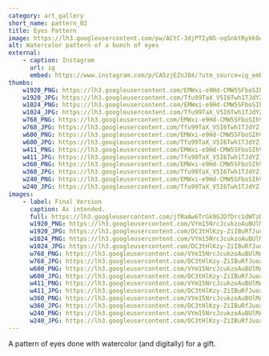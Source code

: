 ```yaml
---
category: art_gallery
short_name: pattern_02
title: Eyes Pattern
image: https://lh3.googleusercontent.com/pw/ACtC-3djPTIyN5-oqSnktRykkOo8oTYHi0BCZxFY1w77-KgEu_UZVed-9R6TwqK7IJ0cU0TKWXy5oLybHRbD2y811Ie_vfkuY-bohxQaXlyt1G3S72gkFYwj-aViwB-ZPeVQiIc3O-n7flddUOfXS1cpbGw5=w1200-h630-no?authuser=0
alt: Watercolor pattern of a bunch of eyes
external:
    - caption: Instagram
      url: ig
      embed: https://www.instagram.com/p/CA5zjEZnJQ4/?utm_source=ig_embed&amp;utm_campaign=loading
thumbs:
    w1920_PNG: https://lh3.googleusercontent.com/EMWxi-e9Hd-CMW5SFboSIhVAytJyZVIwdddDsPuW0z3BQSFBgfgO2n3Qm_M7U4Orm_xbLVM_4GhCKKyEyfaQHolx89xI8-eSS7QPxEXbq1m6yzKlyjvN6x45w4IhcSIm-irJOiFPdA=w355
    w1920_JPG: https://lh3.googleusercontent.com/Tfu99TaX_V5I6Twh1TJdYZ-Nbw_1U_y_i0Pvvo1vLERlq8itue1e56Hxswtudqjf_9sLgPqXR3Umfy7ui5ab3NT3nTcLpyPACMSkLPOjqxZ3Q7HprDguZz3Dtv4L_GLzu1EEFvfV8w=w355
    w1024_PNG: https://lh3.googleusercontent.com/EMWxi-e9Hd-CMW5SFboSIhVAytJyZVIwdddDsPuW0z3BQSFBgfgO2n3Qm_M7U4Orm_xbLVM_4GhCKKyEyfaQHolx89xI8-eSS7QPxEXbq1m6yzKlyjvN6x45w4IhcSIm-irJOiFPdA=w284
    w1024_JPG: https://lh3.googleusercontent.com/Tfu99TaX_V5I6Twh1TJdYZ-Nbw_1U_y_i0Pvvo1vLERlq8itue1e56Hxswtudqjf_9sLgPqXR3Umfy7ui5ab3NT3nTcLpyPACMSkLPOjqxZ3Q7HprDguZz3Dtv4L_GLzu1EEFvfV8w=w284
    w768_PNG: https://lh3.googleusercontent.com/EMWxi-e9Hd-CMW5SFboSIhVAytJyZVIwdddDsPuW0z3BQSFBgfgO2n3Qm_M7U4Orm_xbLVM_4GhCKKyEyfaQHolx89xI8-eSS7QPxEXbq1m6yzKlyjvN6x45w4IhcSIm-irJOiFPdA=w213
    w768_JPG: https://lh3.googleusercontent.com/Tfu99TaX_V5I6Twh1TJdYZ-Nbw_1U_y_i0Pvvo1vLERlq8itue1e56Hxswtudqjf_9sLgPqXR3Umfy7ui5ab3NT3nTcLpyPACMSkLPOjqxZ3Q7HprDguZz3Dtv4L_GLzu1EEFvfV8w=w213
    w600_PNG: https://lh3.googleusercontent.com/EMWxi-e9Hd-CMW5SFboSIhVAytJyZVIwdddDsPuW0z3BQSFBgfgO2n3Qm_M7U4Orm_xbLVM_4GhCKKyEyfaQHolx89xI8-eSS7QPxEXbq1m6yzKlyjvN6x45w4IhcSIm-irJOiFPdA=w166
    w600_JPG: https://lh3.googleusercontent.com/Tfu99TaX_V5I6Twh1TJdYZ-Nbw_1U_y_i0Pvvo1vLERlq8itue1e56Hxswtudqjf_9sLgPqXR3Umfy7ui5ab3NT3nTcLpyPACMSkLPOjqxZ3Q7HprDguZz3Dtv4L_GLzu1EEFvfV8w=w166
    w411_PNG: https://lh3.googleusercontent.com/EMWxi-e9Hd-CMW5SFboSIhVAytJyZVIwdddDsPuW0z3BQSFBgfgO2n3Qm_M7U4Orm_xbLVM_4GhCKKyEyfaQHolx89xI8-eSS7QPxEXbq1m6yzKlyjvN6x45w4IhcSIm-irJOiFPdA=w114
    w411_JPG: https://lh3.googleusercontent.com/Tfu99TaX_V5I6Twh1TJdYZ-Nbw_1U_y_i0Pvvo1vLERlq8itue1e56Hxswtudqjf_9sLgPqXR3Umfy7ui5ab3NT3nTcLpyPACMSkLPOjqxZ3Q7HprDguZz3Dtv4L_GLzu1EEFvfV8w=w114
    w360_PNG: https://lh3.googleusercontent.com/EMWxi-e9Hd-CMW5SFboSIhVAytJyZVIwdddDsPuW0z3BQSFBgfgO2n3Qm_M7U4Orm_xbLVM_4GhCKKyEyfaQHolx89xI8-eSS7QPxEXbq1m6yzKlyjvN6x45w4IhcSIm-irJOiFPdA=w100
    w360_JPG: https://lh3.googleusercontent.com/Tfu99TaX_V5I6Twh1TJdYZ-Nbw_1U_y_i0Pvvo1vLERlq8itue1e56Hxswtudqjf_9sLgPqXR3Umfy7ui5ab3NT3nTcLpyPACMSkLPOjqxZ3Q7HprDguZz3Dtv4L_GLzu1EEFvfV8w=w100
    w240_PNG: https://lh3.googleusercontent.com/EMWxi-e9Hd-CMW5SFboSIhVAytJyZVIwdddDsPuW0z3BQSFBgfgO2n3Qm_M7U4Orm_xbLVM_4GhCKKyEyfaQHolx89xI8-eSS7QPxEXbq1m6yzKlyjvN6x45w4IhcSIm-irJOiFPdA=w66
    w240_JPG: https://lh3.googleusercontent.com/Tfu99TaX_V5I6Twh1TJdYZ-Nbw_1U_y_i0Pvvo1vLERlq8itue1e56Hxswtudqjf_9sLgPqXR3Umfy7ui5ab3NT3nTcLpyPACMSkLPOjqxZ3Q7HprDguZz3Dtv4L_GLzu1EEFvfV8w=w66
images:
    - label: Final Version
      caption: As intended.
      full: https://lh3.googleusercontent.com/jfRaAw6TrGk9GJDfDrc1dWTzDLAc0ZtzHnmfVrK-UPFVelmsSgQ3f2KyCW55hYQ12eJrxHsTpHlj9SH8Xx_NyEZiV9DlrT5UFS0BjrpWQEBXixSg5YmFFUgEx-reGvr2PuX83jytAw=w1080-h1080
      w1920_PNG: https://lh3.googleusercontent.com/VYm15NrcJcukzoAuBUlMARBMk1yNdFe9Ky3O75S3buTvjK3lwNJOzssZXb8OyNejXH6l6nIN3lslJVwPOnVa7596nx-NqCH1xn4i27O7Gl55lNFwlI5K4yFKD9bT_OSjPdym-G_L6w=w850
      w1920_JPG: https://lh3.googleusercontent.com/DC3tHlKzy-ZiIBuRfJuoa8FLzHfqz5oGkJj3IbrEFoSJ-6uvgpdu5e-rIkZOuvs1rzHjzjaBa0wVSpwn_Ps_89i-JpDgq2Q3VeUSiREQYGCKRpmYXyiwDSUsZAiMRIsBPdV4ty0eZA=w850
      w1024_PNG: https://lh3.googleusercontent.com/VYm15NrcJcukzoAuBUlMARBMk1yNdFe9Ky3O75S3buTvjK3lwNJOzssZXb8OyNejXH6l6nIN3lslJVwPOnVa7596nx-NqCH1xn4i27O7Gl55lNFwlI5K4yFKD9bT_OSjPdym-G_L6w=w711
      w1024_JPG: https://lh3.googleusercontent.com/DC3tHlKzy-ZiIBuRfJuoa8FLzHfqz5oGkJj3IbrEFoSJ-6uvgpdu5e-rIkZOuvs1rzHjzjaBa0wVSpwn_Ps_89i-JpDgq2Q3VeUSiREQYGCKRpmYXyiwDSUsZAiMRIsBPdV4ty0eZA=w711
      w768_PNG: https://lh3.googleusercontent.com/VYm15NrcJcukzoAuBUlMARBMk1yNdFe9Ky3O75S3buTvjK3lwNJOzssZXb8OyNejXH6l6nIN3lslJVwPOnVa7596nx-NqCH1xn4i27O7Gl55lNFwlI5K4yFKD9bT_OSjPdym-G_L6w=w533
      w768_JPG: https://lh3.googleusercontent.com/DC3tHlKzy-ZiIBuRfJuoa8FLzHfqz5oGkJj3IbrEFoSJ-6uvgpdu5e-rIkZOuvs1rzHjzjaBa0wVSpwn_Ps_89i-JpDgq2Q3VeUSiREQYGCKRpmYXyiwDSUsZAiMRIsBPdV4ty0eZA=w533
      w600_PNG: https://lh3.googleusercontent.com/VYm15NrcJcukzoAuBUlMARBMk1yNdFe9Ky3O75S3buTvjK3lwNJOzssZXb8OyNejXH6l6nIN3lslJVwPOnVa7596nx-NqCH1xn4i27O7Gl55lNFwlI5K4yFKD9bT_OSjPdym-G_L6w=w416
      w600_JPG: https://lh3.googleusercontent.com/DC3tHlKzy-ZiIBuRfJuoa8FLzHfqz5oGkJj3IbrEFoSJ-6uvgpdu5e-rIkZOuvs1rzHjzjaBa0wVSpwn_Ps_89i-JpDgq2Q3VeUSiREQYGCKRpmYXyiwDSUsZAiMRIsBPdV4ty0eZA=w416
      w411_PNG: https://lh3.googleusercontent.com/VYm15NrcJcukzoAuBUlMARBMk1yNdFe9Ky3O75S3buTvjK3lwNJOzssZXb8OyNejXH6l6nIN3lslJVwPOnVa7596nx-NqCH1xn4i27O7Gl55lNFwlI5K4yFKD9bT_OSjPdym-G_L6w=w285
      w411_JPG: https://lh3.googleusercontent.com/DC3tHlKzy-ZiIBuRfJuoa8FLzHfqz5oGkJj3IbrEFoSJ-6uvgpdu5e-rIkZOuvs1rzHjzjaBa0wVSpwn_Ps_89i-JpDgq2Q3VeUSiREQYGCKRpmYXyiwDSUsZAiMRIsBPdV4ty0eZA=w285
      w360_PNG: https://lh3.googleusercontent.com/VYm15NrcJcukzoAuBUlMARBMk1yNdFe9Ky3O75S3buTvjK3lwNJOzssZXb8OyNejXH6l6nIN3lslJVwPOnVa7596nx-NqCH1xn4i27O7Gl55lNFwlI5K4yFKD9bT_OSjPdym-G_L6w=w250
      w360_JPG: https://lh3.googleusercontent.com/DC3tHlKzy-ZiIBuRfJuoa8FLzHfqz5oGkJj3IbrEFoSJ-6uvgpdu5e-rIkZOuvs1rzHjzjaBa0wVSpwn_Ps_89i-JpDgq2Q3VeUSiREQYGCKRpmYXyiwDSUsZAiMRIsBPdV4ty0eZA=w250
      w240_PNG: https://lh3.googleusercontent.com/VYm15NrcJcukzoAuBUlMARBMk1yNdFe9Ky3O75S3buTvjK3lwNJOzssZXb8OyNejXH6l6nIN3lslJVwPOnVa7596nx-NqCH1xn4i27O7Gl55lNFwlI5K4yFKD9bT_OSjPdym-G_L6w=w166
      w240_JPG: https://lh3.googleusercontent.com/DC3tHlKzy-ZiIBuRfJuoa8FLzHfqz5oGkJj3IbrEFoSJ-6uvgpdu5e-rIkZOuvs1rzHjzjaBa0wVSpwn_Ps_89i-JpDgq2Q3VeUSiREQYGCKRpmYXyiwDSUsZAiMRIsBPdV4ty0eZA=w166
---
```


A pattern of eyes done with watercolor (and digitally) for a gift.
